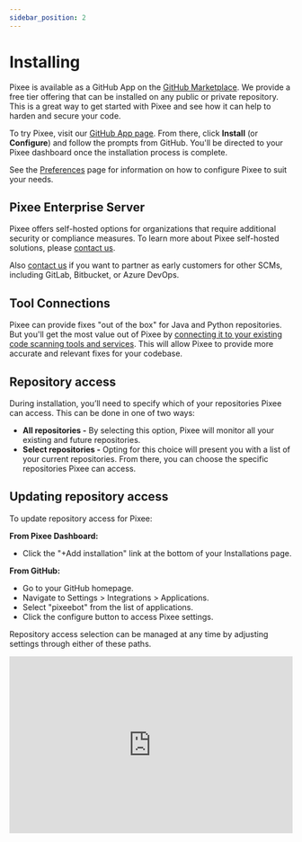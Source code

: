 ```yaml
---
sidebar_position: 2
---
```


# Installing

Pixee is available as a GitHub App on the [GitHub Marketplace](https://github.com/apps/pixeebot/).
We provide a free tier offering that can be installed on any public or private repository. This is a great way to get started with Pixee and see how it can help to harden and secure your code.

To try Pixee, visit our [GitHub App page](https://github.com/apps/pixeebot/). From there, click **Install** (or **Configure**) and follow the prompts from GitHub. You'll be directed to your Pixee dashboard once the installation process is complete.

See the [Preferences](/configuring) page for information on how to configure Pixee to suit your needs.

## Pixee Enterprise Server

Pixee offers self-hosted options for organizations that require additional security or compliance measures. To learn more about Pixee self-hosted solutions, please [contact us](https://pixee.ai/demo-landing-page).

Also [contact us](https://pixee.ai/demo-landing-page) if you want to partner as early customers for other SCMs, including GitLab, Bitbucket, or Azure DevOps.

## Tool Connections

Pixee can provide fixes "out of the box" for Java and Python repositories. But you'll get the most value out of Pixee by [connecting it to your existing code scanning tools and services](/code-scanning-tools/overview). This will allow Pixee to provide more accurate and relevant fixes for your codebase.

## Repository access

During installation, you’ll need to specify which of your repositories Pixee can access. This can be done in one of two ways:

- **All repositories -** By selecting this option, Pixee will monitor all your existing and future repositories.
- **Select repositories -** Opting for this choice will present you with a list of your current repositories. From there, you can choose the specific repositories Pixee can access.

## Updating repository access

To update repository access for Pixee:

**From Pixee Dashboard:**

- Click the "+Add installation" link at the bottom of your Installations page.

**From GitHub:**

- Go to your GitHub homepage.
- Navigate to Settings > Integrations > Applications.
- Select "pixeebot" from the list of applications.
- Click the configure button to access Pixee settings.

Repository access selection can be managed at any time by adjusting settings through either of these paths.

<iframe width="100%" height="315" src="https://www.youtube.com/embed/0p6nbDUrfeE?si=BJM0CAGc8zoJF26E" title="YouTube video player" frameborder="0" allow="accelerometer; autoplay; clipboard-write; encrypted-media; gyroscope; picture-in-picture; web-share" allowfullscreen></iframe>
